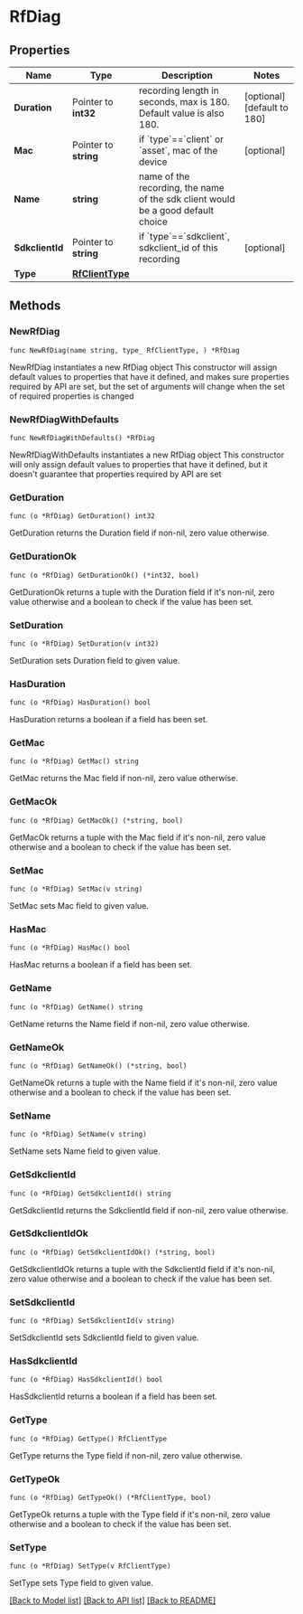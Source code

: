 # RfDiag

## Properties

Name | Type | Description | Notes
------------ | ------------- | ------------- | -------------
**Duration** | Pointer to **int32** | recording length in seconds, max is 180. Default value is also 180. | [optional] [default to 180]
**Mac** | Pointer to **string** | if &#x60;type&#x60;&#x3D;&#x3D;&#x60;client&#x60; or &#x60;asset&#x60;, mac of the device | [optional] 
**Name** | **string** | name of the recording, the name of the sdk client would be a good default choice | 
**SdkclientId** | Pointer to **string** | if &#x60;type&#x60;&#x3D;&#x3D;&#x60;sdkclient&#x60;, sdkclient_id of this recording | [optional] 
**Type** | [**RfClientType**](RfClientType.md) |  | 

## Methods

### NewRfDiag

`func NewRfDiag(name string, type_ RfClientType, ) *RfDiag`

NewRfDiag instantiates a new RfDiag object
This constructor will assign default values to properties that have it defined,
and makes sure properties required by API are set, but the set of arguments
will change when the set of required properties is changed

### NewRfDiagWithDefaults

`func NewRfDiagWithDefaults() *RfDiag`

NewRfDiagWithDefaults instantiates a new RfDiag object
This constructor will only assign default values to properties that have it defined,
but it doesn't guarantee that properties required by API are set

### GetDuration

`func (o *RfDiag) GetDuration() int32`

GetDuration returns the Duration field if non-nil, zero value otherwise.

### GetDurationOk

`func (o *RfDiag) GetDurationOk() (*int32, bool)`

GetDurationOk returns a tuple with the Duration field if it's non-nil, zero value otherwise
and a boolean to check if the value has been set.

### SetDuration

`func (o *RfDiag) SetDuration(v int32)`

SetDuration sets Duration field to given value.

### HasDuration

`func (o *RfDiag) HasDuration() bool`

HasDuration returns a boolean if a field has been set.

### GetMac

`func (o *RfDiag) GetMac() string`

GetMac returns the Mac field if non-nil, zero value otherwise.

### GetMacOk

`func (o *RfDiag) GetMacOk() (*string, bool)`

GetMacOk returns a tuple with the Mac field if it's non-nil, zero value otherwise
and a boolean to check if the value has been set.

### SetMac

`func (o *RfDiag) SetMac(v string)`

SetMac sets Mac field to given value.

### HasMac

`func (o *RfDiag) HasMac() bool`

HasMac returns a boolean if a field has been set.

### GetName

`func (o *RfDiag) GetName() string`

GetName returns the Name field if non-nil, zero value otherwise.

### GetNameOk

`func (o *RfDiag) GetNameOk() (*string, bool)`

GetNameOk returns a tuple with the Name field if it's non-nil, zero value otherwise
and a boolean to check if the value has been set.

### SetName

`func (o *RfDiag) SetName(v string)`

SetName sets Name field to given value.


### GetSdkclientId

`func (o *RfDiag) GetSdkclientId() string`

GetSdkclientId returns the SdkclientId field if non-nil, zero value otherwise.

### GetSdkclientIdOk

`func (o *RfDiag) GetSdkclientIdOk() (*string, bool)`

GetSdkclientIdOk returns a tuple with the SdkclientId field if it's non-nil, zero value otherwise
and a boolean to check if the value has been set.

### SetSdkclientId

`func (o *RfDiag) SetSdkclientId(v string)`

SetSdkclientId sets SdkclientId field to given value.

### HasSdkclientId

`func (o *RfDiag) HasSdkclientId() bool`

HasSdkclientId returns a boolean if a field has been set.

### GetType

`func (o *RfDiag) GetType() RfClientType`

GetType returns the Type field if non-nil, zero value otherwise.

### GetTypeOk

`func (o *RfDiag) GetTypeOk() (*RfClientType, bool)`

GetTypeOk returns a tuple with the Type field if it's non-nil, zero value otherwise
and a boolean to check if the value has been set.

### SetType

`func (o *RfDiag) SetType(v RfClientType)`

SetType sets Type field to given value.



[[Back to Model list]](../README.md#documentation-for-models) [[Back to API list]](../README.md#documentation-for-api-endpoints) [[Back to README]](../README.md)


